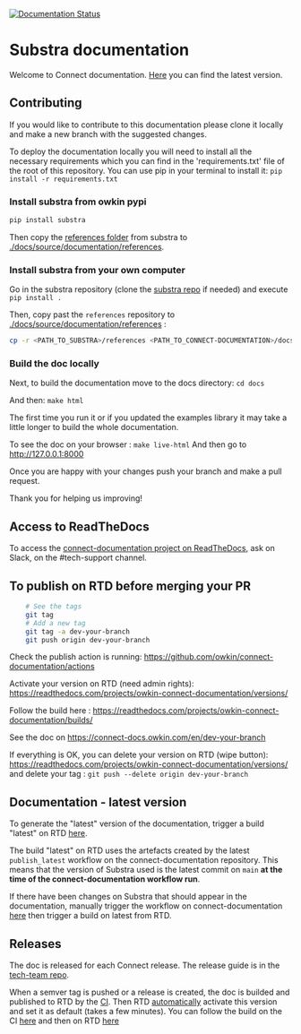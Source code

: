 [![Documentation
Status](https://readthedocs.com/projects/owkin-connect-documentation/badge/?version=latest&token=184028ad6219084eb2c5dbdacc299817e7cd88cbf48e940b260793e8f48dc591)](https://connect-docs.owkin.com/en/latest/?badge=latest)

# Substra documentation

Welcome to Connect documentation. [Here](https://connect-docs.owkin.com/en/latest/index.html) you can find the latest version.
## Contributing

If you would like to contribute to this documentation please clone it locally and make a new branch with the suggested changes.

To deploy the documentation locally you will need to install all the necessary requirements which you can find in the 'requirements.txt' file of the root of this repository. You can use pip in your terminal to install it: `pip install -r requirements.txt`

### Install substra from owkin pypi

```sh
pip install substra
```

Then copy the [references folder](https://github.com/owkin/substra/tree/main/references) from substra to [./docs/source/documentation/references](./docs/source/documentation/references).

### Install substra from your own computer

Go in the substra repository (clone the [substra repo](https://github.com/owkin/substra) if needed) and execute `pip install .`

Then, copy past the `references` repository to [./docs/source/documentation/references](./docs/source/documentation/references) :

```sh
cp -r <PATH_TO_SUBSTRA>/references <PATH_TO_CONNECT-DOCUMENTATION>/docs/source/documentation/references
```

### Build the doc locally

Next, to build the documentation move to the docs directory: `cd docs`

And then: `make html`

The first time you run it or if you updated the examples library it may take a little longer to build the whole documentation.

To see the doc on your browser : `make live-html`
And then go to http://127.0.0.1:8000

Once you are happy with your changes push your branch and make a pull request.

Thank you for helping us improving!

## Access to ReadTheDocs

To access the [connect-documentation project on ReadTheDocs](https://readthedocs.com/projects/owkin-connect-documentation/), ask on Slack, on the #tech-support channel.

## To publish on RTD before merging your PR

```sh
    # See the tags
    git tag
    # Add a new tag
    git tag -a dev-your-branch
    git push origin dev-your-branch
```

Check the publish action is running: https://github.com/owkin/connect-documentation/actions

Activate your version on RTD (need admin rights): https://readthedocs.com/projects/owkin-connect-documentation/versions/

Follow the build here : https://readthedocs.com/projects/owkin-connect-documentation/builds/

See the doc on https://connect-docs.owkin.com/en/dev-your-branch

If everything is OK, you can delete your version on RTD (wipe button): https://readthedocs.com/projects/owkin-connect-documentation/versions/
and delete your tag : `git push --delete origin dev-your-branch`

## Documentation - latest version

To generate the "latest" version of the documentation, trigger a build "latest" on RTD [here](https://readthedocs.com/projects/owkin-connect-documentation/builds/).

The build "latest" on RTD uses the artefacts created by the latest `publish_latest` workflow on the connect-documentation repository.
This means that the version of Substra used is the latest commit on `main` **at the time of the connect-documentation workflow run**.

If there have been changes on Substra that should appear in the documentation, manually trigger the workflow on connect-documentation [here](https://github.com/owkin/connect-documentation/actions/workflows/publish_latest.yml) then trigger a build on latest from RTD.

## Releases

The doc is released for each Connect release. The release guide is in the [tech-team repo](https://github.com/owkin/tech-team/blob/main/releasing_guide.md#connect-documentation).

When a semver tag is pushed or a release is created, the doc is builded and published to RTD by the [CI](https://github.com/owkin/connect-documentation/blob/main/.github/workflows/publish_stable.yml).
Then RTD [automatically](https://readthedocs.com/dashboard/owkin-connect-documentation/rules/regex/411/) activate this version and set it as default (takes a few minutes).
You can follow the build on the CI [here](https://github.com/owkin/connect-documentation/actions) and then on RTD [here](https://readthedocs.com/projects/owkin-connect-documentation/builds/)
